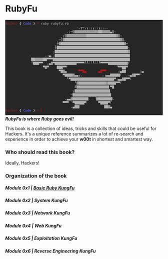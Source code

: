 # RubyFu

![](images/other/rubyfu.png)
***RubyFu is where Ruby goes evil!*** 


This book is a collection of ideas, tricks and skills that could be useful for Hackers. It's a unique reference summarizes a lot of re-search and experience in order to achieve your **w00t** in shortest and smartest way.



### Who should read this book?
Ideally, Hackers!

### Organization of the book
##### Module 0x1 | [Basic Ruby KungFu][1]
##### Module 0x2 | System KungFu
##### Module 0x3 | Network KungFu
##### Module 0x4 | Web KungFu
##### Module 0x5 | Exploitation KungFu
##### Module 0x6 | Reverse Engineering KungFu


<br><br><br>
---
[1]: 
[2]: 
[3]: 
[4]: 
[5]: 
[6]: 